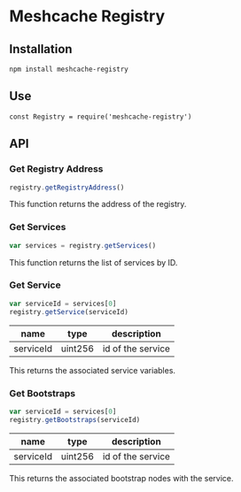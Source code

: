 
# Meshcache Registry


## Installation

```
npm install meshcache-registry
```

## Use

```
const Registry = require('meshcache-registry')
```


## API


### Get Registry Address

```javascript
registry.getRegistryAddress()

```

This function returns the address of the registry. 

### Get Services

```javascript
var services = registry.getServices()
```
This function returns the list of services by ID. 


### Get Service 
```javascript
var serviceId = services[0]
registry.getService(serviceId)
```
| name  |  type |  description  
|---    |---    |     ---         |
|  serviceId | uint256  |  id of the service |

This returns the associated service variables.



### Get Bootstraps
```javascript
var serviceId = services[0]
registry.getBootstraps(serviceId)
```
| name  |  type |  description  
|---    |---    |     ---         |
|  serviceId | uint256  |  id of the service |

This returns the associated bootstrap nodes with the service.





